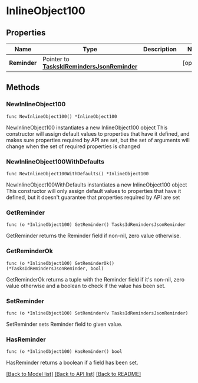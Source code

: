 # InlineObject100

## Properties

Name | Type | Description | Notes
------------ | ------------- | ------------- | -------------
**Reminder** | Pointer to [**TasksIdRemindersJsonReminder**](TasksIdRemindersJsonReminder.md) |  | [optional] 

## Methods

### NewInlineObject100

`func NewInlineObject100() *InlineObject100`

NewInlineObject100 instantiates a new InlineObject100 object
This constructor will assign default values to properties that have it defined,
and makes sure properties required by API are set, but the set of arguments
will change when the set of required properties is changed

### NewInlineObject100WithDefaults

`func NewInlineObject100WithDefaults() *InlineObject100`

NewInlineObject100WithDefaults instantiates a new InlineObject100 object
This constructor will only assign default values to properties that have it defined,
but it doesn't guarantee that properties required by API are set

### GetReminder

`func (o *InlineObject100) GetReminder() TasksIdRemindersJsonReminder`

GetReminder returns the Reminder field if non-nil, zero value otherwise.

### GetReminderOk

`func (o *InlineObject100) GetReminderOk() (*TasksIdRemindersJsonReminder, bool)`

GetReminderOk returns a tuple with the Reminder field if it's non-nil, zero value otherwise
and a boolean to check if the value has been set.

### SetReminder

`func (o *InlineObject100) SetReminder(v TasksIdRemindersJsonReminder)`

SetReminder sets Reminder field to given value.

### HasReminder

`func (o *InlineObject100) HasReminder() bool`

HasReminder returns a boolean if a field has been set.


[[Back to Model list]](../README.md#documentation-for-models) [[Back to API list]](../README.md#documentation-for-api-endpoints) [[Back to README]](../README.md)



